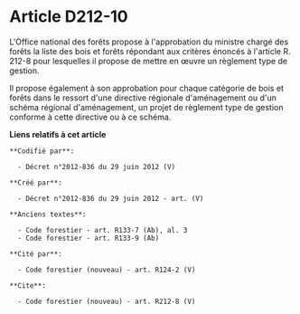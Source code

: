 # Article D212-10

L'Office national des forêts propose à l'approbation du ministre chargé des forêts la liste des bois et forêts répondant aux
critères énoncés à l'article R. 212-8 pour lesquelles il propose de mettre en œuvre un règlement type de gestion.

Il propose également à son approbation pour chaque catégorie de bois et forêts dans le ressort d'une directive régionale
d'aménagement ou d'un schéma régional d'aménagement, un projet de règlement type de gestion conforme à cette directive ou à
ce schéma.

**Liens relatifs à cet article**

	**Codifié par**:

	  - Décret n°2012-836 du 29 juin 2012 (V)

	**Créé par**:

	  - Décret n°2012-836 du 29 juin 2012 - art. (V)

	**Anciens textes**:

	  - Code forestier - art. R133-7 (Ab), al. 3
	  - Code forestier - art. R133-9 (Ab)

	**Cité par**:

	  - Code forestier (nouveau) - art. R124-2 (V)

	**Cite**:

	  - Code forestier (nouveau) - art. R212-8 (V)
